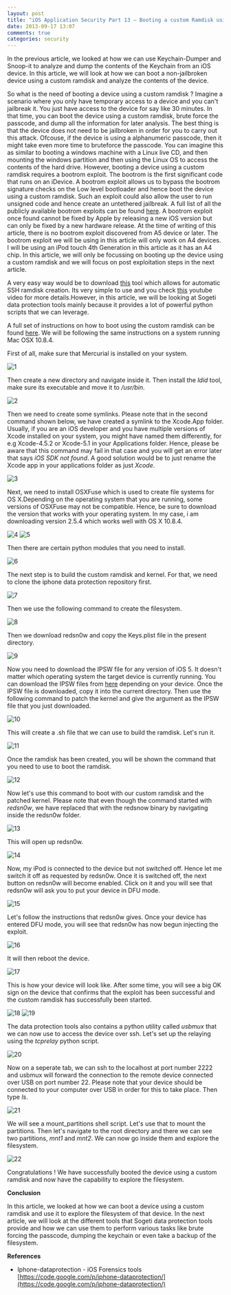 ```yaml
---
layout: post
title: "iOS Application Security Part 13 – Booting a custom Ramdisk using Sogeti Data Protection tools"
date: 2013-09-17 13:07
comments: true
categories: security
---
```


In the previous article, we looked at how we can use Keychain-Dumper and Snoop-it to analyze and dump the contents of the Keychain from an iOS device. In this article, we will look at how we can boot a non-jailbroken device using a custom ramdisk and analyze the contents of the device.

<!-- more -->

So what is the need of booting a device using a custom ramdisk ? Imagine a scenario where you only have temporary access to a device and you can't jailbreak it. You just have access to the device for say like 30 minutes. In that time, you can boot the device using a custom ramdisk, brute force the passcode, and dump all the information for later analysis. The best thing is that the device does not need to be jailbroken in order for you to carry out this attack. Ofcouse, if the device is using a alphanumeric passcode, then it might take even more time to bruteforce the passcode. You can imagine this as similar to booting a windows machine with a Linux live CD, and then mounting the windows partition and then using the Linux OS to access the contents of the hard drive. However, booting a device using a custom ramdisk requires a bootrom exploit. The bootrom is the first significant code that runs on an iDevice. A bootrom exploit allows us to bypass the bootrom signature checks on the Low level bootloader and hence boot the device using a custom ramdisk. Such an exploit could also allow the user to run unsigned code and hence create an untethered jailbreak. A full list of all the publicly available bootrom exploits can be found [here](http://theiphonewiki.com/wiki/Category:Bootrom_Exploits). A bootrom exploit once found cannot be fixed by Apple by releasing a new iOS version but can only be fixed by a new hardware release. At the time of writing of this article, there is no bootrom exploit discovered from A5 device or later. The bootrom exploit we will be using in this article will only work on A4 devices. I will be using an iPod touch 4th Generation in this article as it has an A4 chip. In this article, we will only be focussing on booting up the device using a custom ramdisk and we will focus on post exploitation steps in the next article.

A very easy way would be to download [this](http://msftguy.blogspot.in/2012/01/automatic-ssh-ramdisk-creation-and.html) tool which allows for automatic SSH ramdisk creation. Its very simple to use and you check [this](http://www.youtube.com/watch?feature=player_embedded&v=1dh5loiX1dU) youtube video for more details.However, in this article, we will be looking at Sogeti data protection tools mainly because it provides a lot of powerful python scripts that we can leverage.

A full set of instructions on how to boot using the custom ramdisk can be found [here](https://code.google.com/p/iphone-dataprotection/wiki/README). We will be following the same instructions on a system running Mac OSX 10.8.4.

First of all, make sure that Mercurial is installed on your system.

![1]({{site.baseurl}}/images/posts/ios13/1.png)

Then create a new directory and navigate inside it. Then install the _ldid_ tool, make sure its executable and move it to _/usr/bin_.

![2]({{site.baseurl}}/images/posts/ios13/2.png)

Then we need to create some symlinks. Please note that in the second command shown below, we have created a symlink to the Xcode.App folder. Usually, if you are an iOS developer and you have multiple versions of Xcode installed on your system, you might have named them differently, for e.g Xcode-4.5.2 or Xcode-5.1 in your Applications folder. Hence, please be aware that this command may fail in that case and you will get an error later that says _iOS SDK not found_. A good solution would be to just rename the Xcode app in your applications folder as just _Xcode_.

![3]({{site.baseurl}}/images/posts/ios13/3.png)

Next, we need to install OSXFuse which is used to create file systems for OS X.Depending on the operating system that you are running, some versions of OSXFuse may not be compatible. Hence, be sure to download the version that works with your operating system. In my case, i am downloading version 2.5.4 which works well with OS X 10.8.4.

![4]({{site.baseurl}}/images/posts/ios13/4.png) ![5]({{site.baseurl}}/images/posts/ios13/5.png)

Then there are certain python modules that you need to install.

![6]({{site.baseurl}}/images/posts/ios13/6.png)

The next step is to build the custom ramdisk and kernel. For that, we need to clone the iphone data protection repository first.

![7]({{site.baseurl}}/images/posts/ios13/7.png)

Then we use the following command to create the filesystem.

![8]({{site.baseurl}}/images/posts/ios13/8.png)

Then we download redsn0w and copy the Keys.plist file in the present directory.

![9]({{site.baseurl}}/images/posts/ios13/9.png)

Now you need to download the IPSW file for any version of iOS 5\. It doesn't matter which operating system the target device is currently running. You can download the IPSW files from [here](http://theiphonewiki.com/wiki/Firmware) depending on your device. Once the IPSW file is downloaded, copy it into the current directory. Then use the following command to patch the kernel and give the argument as the IPSW file that you just downloaded.

![10]({{site.baseurl}}/images/posts/ios13/10.png)

This will create a .sh file that we can use to build the ramdisk. Let's run it.

![11]({{site.baseurl}}/images/posts/ios13/11.png)

Once the ramdisk has been created, you will be shown the command that you need to use to boot the ramdisk.

![12]({{site.baseurl}}/images/posts/ios13/12.png)

Now let's use this command to boot with our custom ramdisk and the patched kernel. Please note that even though the command started with _redsn0w_, we have replaced that with the redsnow binary by navigating inside the redsn0w folder.

![13]({{site.baseurl}}/images/posts/ios13/13.png)

This will open up redsn0w.

![14]({{site.baseurl}}/images/posts/ios13/14.png)

Now, my iPod is connected to the device but not switched off. Hence let me switch it off as requested by redsn0w. Once it is switched off, the next button on redsn0w will become enabled. Click on it and you will see that redsn0w will ask you to put your device in DFU mode.

![15]({{site.baseurl}}/images/posts/ios13/15.png)

Let's follow the instructions that redsn0w gives. Once your device has entered DFU mode, you will see that redsn0w has now begun injecting the exploit.

![16]({{site.baseurl}}/images/posts/ios13/16.png)

It will then reboot the device.

![17]({{site.baseurl}}/images/posts/ios13/17.png)

This is how your device will look like. After some time, you will see a big OK sign on the device that confirms that the exploit has been successful and the custom ramdisk has successfully been started.

![18]({{site.baseurl}}/images/posts/ios13/18.jpg) ![19]({{site.baseurl}}/images/posts/ios13/19.jpg)

The data protection tools also contains a python utility called _usbmux_ that we can now use to access the device over ssh. Let's set up the relaying using the _tcprelay_ python script.

![20]({{site.baseurl}}/images/posts/ios13/20.png)

Now on a seperate tab, we can ssh to the localhost at port number 2222 and usbmux will forward the connection to the remote device connected over USB on port number 22\. Please note that your device should be connected to your computer over USB in order for this to take place. Then type _ls_.

![21]({{site.baseurl}}/images/posts/ios13/21.png)

We will see a mount_partitions shell script. Let's use that to mount the partitions. Then let's navigate to the root directory and there we can see two partitions, _mnt1_ and _mnt2_. We can now go inside them and explore the filesystem.

![22]({{site.baseurl}}/images/posts/ios13/22.png)

Congratulations ! We have successfully booted the device using a custom ramdisk and now have the capability to explore the filesystem.

**Conclusion**

In this article, we looked at how we can boot a device using a custom ramdisk and use it to explore the filesystem of that device. In the next article, we will look at the different tools that Sogeti data protection tools provide and how we can use them to perform various tasks like brute forcing the passcode, dumping the keychain or even take a backup of the filesystem.

**References**

*   Iphone-dataprotection - iOS Forensics tools  
    [https://code.google.com/p/iphone-dataprotection/](https://code.google.com/p/iphone-dataprotection/)
